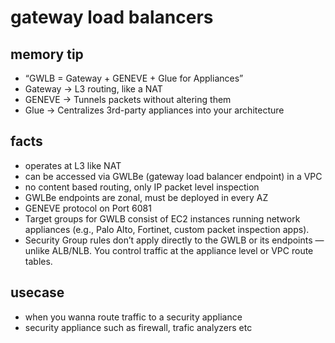 # gateway load balancers

## memory tip

- “GWLB = Gateway + GENEVE + Glue for Appliances”
- Gateway → L3 routing, like a NAT
- GENEVE → Tunnels packets without altering them
- Glue → Centralizes 3rd-party appliances into your architecture

## facts

- operates at L3 like NAT
- can be accessed via GWLBe (gateway load balancer endpoint) in a VPC
- no content based routing, only IP packet level inspection
- GWLBe endpoints are zonal, must be deployed in every AZ
- GENEVE protocol on Port 6081
- Target groups for GWLB consist of EC2 instances running network appliances (e.g., Palo Alto, Fortinet, custom packet inspection apps).
- Security Group rules don’t apply directly to the GWLB or its endpoints — unlike ALB/NLB. You control traffic at the appliance level or VPC route tables.

## usecase

- when you wanna route traffic to a security appliance
- security appliance such as firewall, trafic analyzers etc
